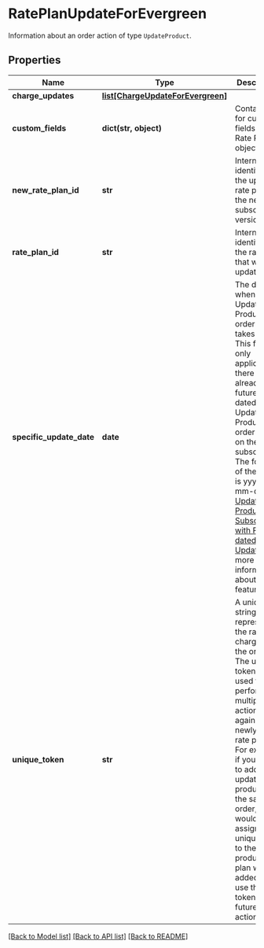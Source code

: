 # RatePlanUpdateForEvergreen

Information about an order action of type `UpdateProduct`. 
## Properties
Name | Type | Description | Notes
------------ | ------------- | ------------- | -------------
**charge_updates** | [**list[ChargeUpdateForEvergreen]**](ChargeUpdateForEvergreen.md) |  | [optional] 
**custom_fields** | **dict(str, object)** | Container for custom fields of a Rate Plan object.  | [optional] 
**new_rate_plan_id** | **str** | Internal identifier of the updated rate plan in the new subscription version.  | [optional] 
**rate_plan_id** | **str** | Internal identifier of the rate plan that was updated.  | [optional] 
**specific_update_date** | **date** |  The date when the Update Product order action takes effect. This field is only applicable if there is already a future-dated Update Product order action on the subscription. The format of the date is yyyy-mm-dd.  See [Update a Product on Subscription with Future-dated Updates](https://knowledgecenter.zuora.com/BC_Subscription_Management/Orders/AC_Orders_Tutorials/C_Update_a_Product_in_a_Subscription/Update_a_Product_on_Subscription_with_Future-dated_Updates) for more information about this feature.  | [optional] 
**unique_token** | **str** | A unique string to represent the rate plan charge in the order. The unique token is used to perform multiple actions against a newly added rate plan. For example, if you want to add and update a product in the same order, you would assign a unique token to the product rate plan when added and use that token in future order actions.  | [optional] 

[[Back to Model list]](../README.md#documentation-for-models) [[Back to API list]](../README.md#documentation-for-api-endpoints) [[Back to README]](../README.md)


